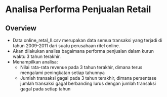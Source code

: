 # Analisa Performa Penjualan Retail

## Overview
- Data online_retal_II.csv merupakan data semua transaksi yang terjadi di tahun 2009-2011 dari suatu perusahaan ritel online. 
- Akan dilakukan analisa bagaimana performa penjualan dalam kurun waktu 3 tahun terakhir.
- Menampilkan analisa:
  -  Nilai rata-rata revenue pada 3 tahun terakhir, dimana terus mengalami peningkatan setiap tahunnya
  -  Jumlah transaksi gagal pada 3 tahun terakhir, dimana persentase jumlah transaksi gagal berbanding lurus dengan jumlah transaksi gagal pada setiap tahun
